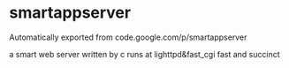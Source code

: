 # smartappserver
Automatically exported from code.google.com/p/smartappserver

a smart web server written by c runs at lighttpd&fast_cgi fast and succinct
